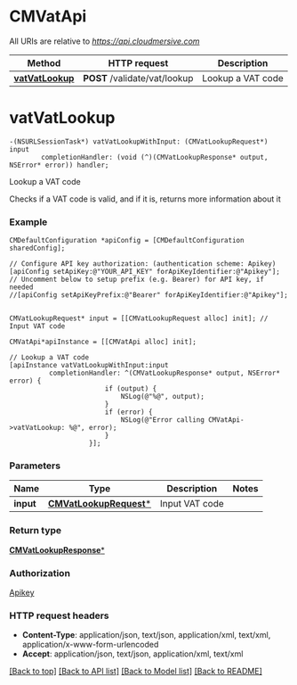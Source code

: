 # CMVatApi

All URIs are relative to *https://api.cloudmersive.com*

Method | HTTP request | Description
------------- | ------------- | -------------
[**vatVatLookup**](CMVatApi.md#vatvatlookup) | **POST** /validate/vat/lookup | Lookup a VAT code


# **vatVatLookup**
```objc
-(NSURLSessionTask*) vatVatLookupWithInput: (CMVatLookupRequest*) input
        completionHandler: (void (^)(CMVatLookupResponse* output, NSError* error)) handler;
```

Lookup a VAT code

Checks if a VAT code is valid, and if it is, returns more information about it

### Example 
```objc
CMDefaultConfiguration *apiConfig = [CMDefaultConfiguration sharedConfig];

// Configure API key authorization: (authentication scheme: Apikey)
[apiConfig setApiKey:@"YOUR_API_KEY" forApiKeyIdentifier:@"Apikey"];
// Uncomment below to setup prefix (e.g. Bearer) for API key, if needed
//[apiConfig setApiKeyPrefix:@"Bearer" forApiKeyIdentifier:@"Apikey"];


CMVatLookupRequest* input = [[CMVatLookupRequest alloc] init]; // Input VAT code

CMVatApi*apiInstance = [[CMVatApi alloc] init];

// Lookup a VAT code
[apiInstance vatVatLookupWithInput:input
          completionHandler: ^(CMVatLookupResponse* output, NSError* error) {
                        if (output) {
                            NSLog(@"%@", output);
                        }
                        if (error) {
                            NSLog(@"Error calling CMVatApi->vatVatLookup: %@", error);
                        }
                    }];
```

### Parameters

Name | Type | Description  | Notes
------------- | ------------- | ------------- | -------------
 **input** | [**CMVatLookupRequest***](CMVatLookupRequest.md)| Input VAT code | 

### Return type

[**CMVatLookupResponse***](CMVatLookupResponse.md)

### Authorization

[Apikey](../README.md#Apikey)

### HTTP request headers

 - **Content-Type**: application/json, text/json, application/xml, text/xml, application/x-www-form-urlencoded
 - **Accept**: application/json, text/json, application/xml, text/xml

[[Back to top]](#) [[Back to API list]](../README.md#documentation-for-api-endpoints) [[Back to Model list]](../README.md#documentation-for-models) [[Back to README]](../README.md)

